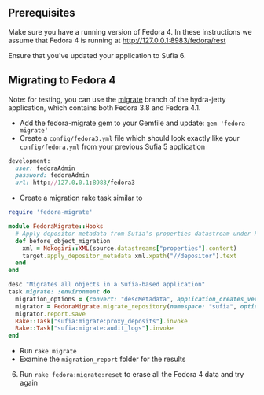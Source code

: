 ## Prerequisites
Make sure you have a running version of Fedora 4. In these instructions we assume that Fedora 4 is running at http://127.0.0.1:8983/fedora/rest

Ensure that you've updated your application to Sufia 6.

## Migrating to Fedora 4
Note: for testing, you can use the [migrate](https://github.com/projecthydra/hydra-jetty/tree/migrate) branch of the hydra-jetty application, which contains both Fedora 3.8 and Fedora 4.1.
* Add the fedora-migrate gem to your Gemfile and update: `gem 'fedora-migrate'`
* Create a `config/fedora3.yml` file which should look exactly like your `config/fedora.yml` from your previous Sufia 5 application
``` ruby
development:
  user: fedoraAdmin
  password: fedoraAdmin
  url: http://127.0.0.1:8983/fedora3
```
* Create a migration rake task similar to
``` ruby
require 'fedora-migrate'

module FedoraMigrate::Hooks
  # Apply depositor metadata from Sufia's properties datastream under Fedora 3
  def before_object_migration
    xml = Nokogiri::XML(source.datastreams["properties"].content)
    target.apply_depositor_metadata xml.xpath("//depositor").text
  end
end

desc "Migrates all objects in a Sufia-based application"
task migrate: :environment do
  migration_options = {convert: "descMetadata", application_creates_versions: true}
  migrator = FedoraMigrate.migrate_repository(namespace: "sufia", options: migration_options )
  migrator.report.save
  Rake::Task["sufia:migrate:proxy_deposits"].invoke
  Rake::Task["sufia:migrate:audit_logs"].invoke
end
```
* Run `rake migrate`
* Examine the `migration_report` folder for the results
6. Run `rake fedora:migrate:reset` to erase all the Fedora 4 data and try again
